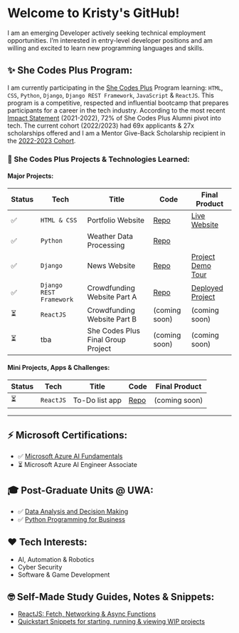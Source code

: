 # Welcome to Kristy's GitHub!

I am an emerging Developer actively seeking technical employment opportunities. I’m interested in entry-level developer positions and am willing and excited to learn new programming languages and skills.

## ✨ She Codes Plus Program:
I am currently participating in the [She Codes Plus](https://shecodes.com.au/program/plus/) Program learning: `HTML`, `CSS`, `Python`, `Django`, `Django REST Framework`, `JavaScript` & `ReactJS`. This program is a competitive, respected and influential bootcamp that prepares participants for a career in the tech industry. According to the most recent [Impact Statement](https://shecodes.com.au/impact/) (2021-2022), 72% of She Codes Plus Alumni pivot into tech. The current cohort (2022/2023) had 69x applicants & 27x scholarships offered and I am a Mentor Give-Back Scholarship recipient in the [2022-2023 Cohort](https://shecodes.com.au/blog/introducing-the-she-codes-plus-cohort-for-perth-2022-2023/).

### 🌱 She Codes Plus Projects & Technologies Learned:
#### Major Projects:

Status | Tech | Title | Code | Final Product
--- | --- | --- | --- | ---
✅ | `HTML & CSS` | Portfolio Website | [Repo](https://github.com/Ms-KL/Ms-KL.github.io) | [Live Website](https://ms-kl.github.io/)
✅ | `Python` | Weather Data Processing | [Repo](https://github.com/Ms-KL/she-codes-python-weather-project-Ms-KL) |
✅ | `Django` | News Website | [Repo](https://github.com/Ms-KL/she-codes-django-news-project-Ms-KL) | [Project Demo Tour](https://www.loom.com/share/fa6a7813a17f41b69c7a54d8ddf87a7a)
✅ | `Django REST Framework` | Crowdfunding Website Part A | [Repo](https://github.com/Ms-KL/she-codes-crowdfunding-api-project-Ms-KL) | [Deployed Project](https://icy-dew-540.fly.dev/)
⏳ | `ReactJS` | Crowdfunding Website Part B | (coming soon) | (coming soon)
⏳ | tba | She Codes Plus Final Group Project | (coming soon) | (coming soon)


#### Mini Projects, Apps & Challenges:
Status | Tech | Title | Code | Final Product
--- | --- | --- | --- | ---
⏳ | `ReactJS` | To-Do list app | [Repo](https://github.com/Ms-KL/todo-list) | (coming soon)

-----

## ⚡ Microsoft Certifications:
- ✅ [Microsoft
Azure AI Fundamentals](https://www.credly.com/badges/cf1a19d2-5f6e-49d2-9524-5eb88053f091/public_url)
- ⏳ Microsoft Azure AI Engineer Associate

## 🎓 Post-Graduate Units @ UWA:
- ✅ [Data Analysis and Decision Making](https://handbooks.uwa.edu.au/unitdetails?code=MGMT5504)
- ✅ [Python Programming for Business](https://handbooks.uwa.edu.au/unitdetails?code=BUSN5101)

## ❤️ Tech Interests:
- AI, Automation & Robotics
- Cyber Security
- Software & Game Development

## 🤓 Self-Made Study Guides, Notes & Snippets:
- [ReactJS: Fetch, Networking & Async Functions](https://gist.github.com/Ms-KL/d5fa3d72ee0f4ba0a28e8e5d93ba12d8)
- [Quickstart Snippets for starting, running & viewing WIP projects](https://gist.github.com/Ms-KL/7e5954905e26f5dfcc8fea99031a37a9)

